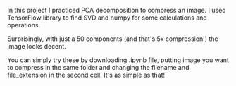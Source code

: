 In this project I practiced PCA decomposition to compress an image. I used TensorFlow library to find SVD and numpy for some calculations and operations.

Surprisingly, with just a 50 components (and that's 5x compression!) the image looks decent.

You can simply try these by downloading .ipynb file, putting image you want to compress in the same folder and changing the filename and file_extension in the second cell.
It's as simple as that!
